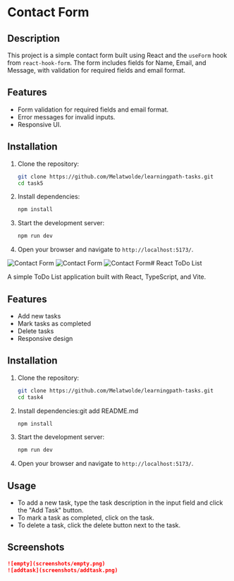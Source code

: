 # Contact Form

## Description
This project is a simple contact form built using React and the `useForm` hook from `react-hook-form`. The form includes fields for Name, Email, and Message, with validation for required fields and email format.

## Features
- Form validation for required fields and email format.
- Error messages for invalid inputs.
- Responsive UI.


## Installation

1. Clone the repository:
    ```sh
    git clone https://github.com/Melatwolde/learningpath-tasks.git
    cd task5
    ```

2. Install dependencies:
    ```sh
    npm install
    ```

3. Start the development server:
    ```sh
    npm run dev
    ```

4. Open your browser and navigate to `http://localhost:5173/`.

![Contact Form](../task5/screenshots/empty.png)
![Contact Form](../task5/screenshots/withtext.png)
![Contact Form](../task5/screenshots/error.png)# React ToDo List

A simple ToDo List application built with React, TypeScript, and Vite.

## Features

- Add new tasks
- Mark tasks as completed
- Delete tasks
- Responsive design

## Installation

1. Clone the repository:
    ```sh
    git clone https://github.com/Melatwolde/learningpath-tasks.git
    cd task4
    ```

2. Install dependencies:git add README.md
    ```sh
    npm install
    ```

3. Start the development server:
    ```sh
    npm run dev
    ```

4. Open your browser and navigate to `http://localhost:5173/`.

## Usage

- To add a new task, type the task description in the input field and click the "Add Task" button.
- To mark a task as completed, click on the task.
- To delete a task, click the delete button next to the task.

## Screenshots

```markdown
![empty](screenshots/empty.png)
![addtask](screenshots/addtask.png)
